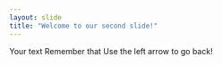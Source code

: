 ```yaml
---
layout: slide
title: "Welcome to our second slide!"
---
```

Your text Remember that
Use the left arrow to go back!
